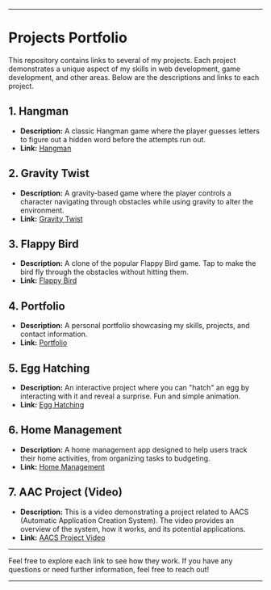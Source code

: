 
---

# Projects Portfolio

This repository contains links to several of my projects. Each project demonstrates a unique aspect of my skills in web development, game development, and other areas. Below are the descriptions and links to each project.

## 1. **Hangman**
- **Description:** A classic Hangman game where the player guesses letters to figure out a hidden word before the attempts run out.
- **Link:** [Hangman](https://splendorous-jelly-64057c.netlify.app/)

## 2. **Gravity Twist**
- **Description:** A gravity-based game where the player controls a character navigating through obstacles while using gravity to alter the environment.
- **Link:** [Gravity Twist](https://stellar-gecko-14f1c3.netlify.app/)

## 3. **Flappy Bird**
- **Description:** A clone of the popular Flappy Bird game. Tap to make the bird fly through the obstacles without hitting them.
- **Link:** [Flappy Bird](https://stellar-gecko-14f1c3.netlify.app/)

## 4. **Portfolio**
- **Description:** A personal portfolio showcasing my skills, projects, and contact information.
- **Link:** [Portfolio](https://melodious-llama-6ad473.netlify.app/)

## 5. **Egg Hatching**
- **Description:** An interactive project where you can "hatch" an egg by interacting with it and reveal a surprise. Fun and simple animation.
- **Link:** [Egg Hatching](https://dreamy-pika-63249c.netlify.app/)

## 6. **Home Management**
- **Description:** A home management app designed to help users track their home activities, from organizing tasks to budgeting.
- **Link:** [Home Management](https://endearing-sprite-2dedd9.netlify.app/)

## 7. **AAC Project (Video)**
- **Description:** This is a video demonstrating a project related to AACS (Automatic Application Creation System). The video provides an overview of the system, how it works, and its potential applications.
- **Link:** [AACS Project Video](https://drive.google.com/file/d/1Lq1o8ZSzI12BD1tEw3MPJZohO4e-uHC0/view?usp=sharing)

---

Feel free to explore each link to see how they work. If you have any questions or need further information, feel free to reach out!

---
